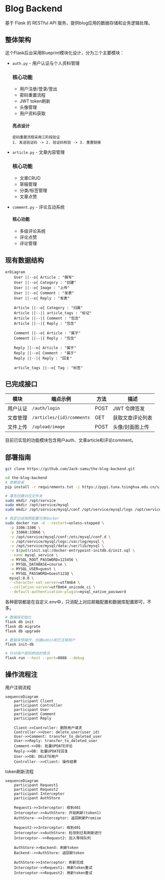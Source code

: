 # Blog Backend

基于 Flask 的 RESTful API 服务，提供blog应用的数据存储和业务逻辑处理。

## 整体架构

这个Flask后台采用Blueprint模块化设计，分为三个主要模块：
* `auth.py` - 用户认证与个人资料管理
  ### 核心功能
  - 用户注册/登录/登出
  - 密码重置流程
  - JWT token刷新
  - 头像管理
  - 用户资料获取
  #### 亮点设计
    ```
    密码重置流程采用三阶段验证
    1. 发送验证码 -> 2. 验证码校验 -> 3. 重置链接
    ```
* `article.py` - 文章内容管理
  ### 核心功能
  - 文章CRUD
  - 草稿管理
  - 分类/标签管理
  - 文章点赞

* `comment.py` - 评论互动系统
  #### 核心功能
  - 多级评论系统
  - 评论点赞
  - 评论管理

## 现有数据结构
```mermaid
erDiagram
    User ||--o{ Article : "撰写"
    User ||--o{ Category : "创建"
    User ||--o{ Image : "上传"
    User ||--o{ Comment : "发表"
    User ||--o{ Reply : "发表"
    
    Article ||--o{ Category : "归属"
    Article ||--|| article_tags : "标记"
    Article ||--|{ Comment : "包含"
    Article ||--|{ Reply : "包含"
    
    Comment ||--o{ Article : "属于"
    Comment ||--|{ Reply : "包含"
    
    Reply ||--o{ Article : "属于"
    Reply ||--o{ Comment : "属于"
    Reply ||--|{ Reply : "回复"
    
    article_tags ||--o{ Tag : "标签"
```

## 已完成接口
| 模块       | 端点示例                  | 方法   | 描述                     |
|------------|---------------------------|--------|--------------------------|
| 用户认证   | `/auth/login`             | POST   | JWT 令牌签发             |
| 文章管理   | `/articles/{id}/comments` | GET    | 获取文章评论列表         |
| 文件上传   | `/upload/image`           | POST   | 头像/封面图上传          |

目前已实现的功能模块包含用户auth、文章article和评论comment。

## 部署指南
```bash
git clone https://github.com/Jack-samu/the-blog-backend.git

cd the-blog-backend
# 依赖安装
pip install -r requirements.txt -i https://pypi.tuna.tsinghua.edu.cn/simple

# 事先创建对应文件夹
sudo mkdir /opt/service
sudo mkdir /opt/service/mysql
sudo mkdir /opt/service/mysql/conf /opt/service/mysql/logs /opt/service/mysql/data

# 假定已经按照配置可用docker
sudo docker run -d --restart=unless-stopped \
  -p 3306:3306 \
  -p 33060:33060 \
  -v /opt/service/mysql/conf:/etc/mysql/conf.d \
  -v /opt/service/mysql/logs:/var/log/mysql \
  -v /opt/service/mysql/data:/var/lib/mysql \
  -v $(pwd)/init.sql:/docker-entrypoint-initdb.d/init.sql \
  --name mysql_service \
  -e MYSQL_ROOT_PASSWORD=123456 \
  -e MYSQL_DATABASE=course \
  -e MYSQL_USER=guest \
  -e MYSQL_PASSWORD=Guest123@ \
  mysql:8.0 \
  --character-set-server=utf8mb4 \
  --collation-server=utf8mb4_unicode_ci \
  --default-authentication-plugin=mysql_native_password
```

各种密钥都是在自定义.env中，只消配上对应邮箱配置和数据库配置即可，不多。

```bash
# 数据库初始化
flask db init
flask db migrate
flask db upgrade

# 数据库预操作，创建admin和已注销用户
flask init-db

# 针对用户密码修改的情况
flask run --host --port=8088 --debug
```

## 操作流程注
用户注销流程
```mermaid
sequenceDiagram
    participant Client
    participant Controller
    participant User
    participant Comment
    participant Reply
    
    Client->>Controller: 删除用户请求
    Controller->>User: delete_user(user_id)
    User->>Comment: transfer_to_deleted_user
    User->>Reply: transfer_to_deleted_user
    Comment->>DB: 批量UPDATE评论
    Reply->>DB: 批量UPDATE回复
    User->>DB: DELETE用户
    Controller-->>Client: 操作结果
```

token刷新流程
```mermaid
sequenceDiagram
    participant Request1
    participant Request2
    participant Interceptor
    participant AuthStore
    
    Request1->>Interceptor: 收到401
    Interceptor->>AuthStore: 开始刷新(token1)
    AuthStore-->>Interceptor: 返回刷新Promise
    
    Request2->>Interceptor: 收到401
    Interceptor->>AuthStore: 检测到已有刷新进行
    Interceptor-->>Request2: 加入等待队列
    
    AuthStore->>Backend: 刷新token
    Backend-->>AuthStore: 返回新token
    
    AuthStore->>Interceptor: 刷新完成
    Interceptor->>Request1: 用新token重试
    Interceptor->>Request2: 用新token重试
```